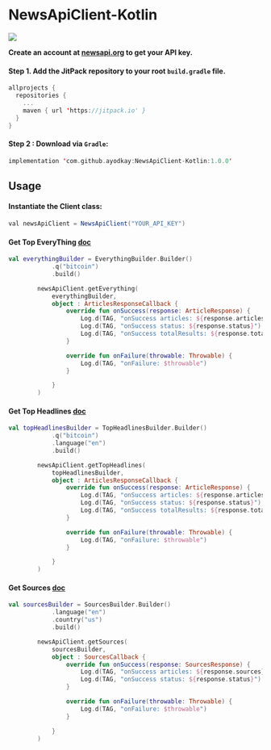# NewsApiClient-Kotlin

[![](https://jitpack.io/v/ayodkay/NewsApiClient-Kotlin.svg)](https://jitpack.io/#ayodkay/NewsApiClient-Kotlin)

**Create an account at [newsapi.org](https://newsapi.org/) to get your API key.**

#### Step 1. Add the JitPack repository to your root ```build.gradle``` file.

``` kotlin
allprojects {
  repositories {
    ...
    maven { url 'https://jitpack.io' }
  }
}
```

#### Step 2 : Download via ```Gradle```:

```kotlin
implementation 'com.github.ayodkay:NewsApiClient-Kotlin:1.0.0'
```


## Usage

#### Instantiate the Client class:

``` java 
val newsApiClient = NewsApiClient("YOUR_API_KEY")
```


#### Get Top EveryThing [doc](https://newsapi.org/docs/endpoints/everything)
```kotlin
val everythingBuilder = EverythingBuilder.Builder()
            .q("bitcoin")
            .build()

        newsApiClient.getEverything(
            everythingBuilder,
            object : ArticlesResponseCallback {
                override fun onSuccess(response: ArticleResponse) {
                    Log.d(TAG, "onSuccess articles: ${response.articles}")
                    Log.d(TAG, "onSuccess status: ${response.status}")
                    Log.d(TAG, "onSuccess totalResults: ${response.totalResults}")
                }

                override fun onFailure(throwable: Throwable) {
                    Log.d(TAG, "onFailure: $throwable")
                }

            }
        )
```

#### Get Top Headlines [doc](https://newsapi.org/docs/endpoints/top-headlines)

```kotlin
val topHeadlinesBuilder = TopHeadlinesBuilder.Builder()
            .q("bitcoin")
            .language("en")
            .build()

        newsApiClient.getTopHeadlines(
            topHeadlinesBuilder,
            object : ArticlesResponseCallback {
                override fun onSuccess(response: ArticleResponse) {
                    Log.d(TAG, "onSuccess articles: ${response.articles}")
                    Log.d(TAG, "onSuccess status: ${response.status}")
                    Log.d(TAG, "onSuccess totalResults: ${response.totalResults}")
                }

                override fun onFailure(throwable: Throwable) {
                    Log.d(TAG, "onFailure: $throwable")
                }

            }
        )
```

#### Get Sources [doc](https://newsapi.org/docs/endpoints/sources)
```kotlin
val sourcesBuilder = SourcesBuilder.Builder()
            .language("en")
            .country("us")
            .build()

        newsApiClient.getSources(
            sourcesBuilder,
            object : SourcesCallback {
                override fun onSuccess(response: SourcesResponse) {
                    Log.d(TAG, "onSuccess articles: ${response.sources}")
                    Log.d(TAG, "onSuccess status: ${response.status}")
                }

                override fun onFailure(throwable: Throwable) {
                    Log.d(TAG, "onFailure: $throwable")
                }

            }
        )
```





